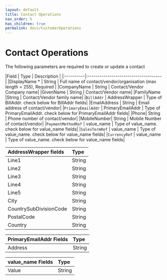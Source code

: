 ```yaml
---
layout: default
title: Contact Operations
nav_order: 5
has_children: true
permalink: docs/CustomerOperations
---
```


# Contact Operations


The following parameters are required to create or update a contact

|Field  | Type                          | Description |
|:----------|:-------------------------------------|
|DisplayName * | String | Full name of contact/vendor/organisation (max length = 255), Required  |
|CompanyName | String | Contact/Vendor Company name|
|GivenName | String | Contact/Vendor name|
|FamilyName |String | Contact/Vendor family name|
|`BillAddr` | AddressWrapper | Type of BillAddr. check below for BillAddr fields|
|EmailAddress | String | Email address of contact/vendor|
|`PrimaryEmailAddr` | PrimaryEmailAddr | Type of PrimaryEmailAddr. check below for PrimaryEmailAddr fields|
|Phone| String | Phone number of contact/vendor|
|MobileNumber| String | Mobile Number of contact/vendor|
|`PaymentMethodRef` | value_name | Type of value_name. check below for value_name fields|
|`SalesTermRef`  | value_name | Type of value_name. check below for value_name fields|
|`CurrencyRef` | value_name |  Type of value_name. check below for value_name fields|





|AddressWrapper fields | Type| 
|:---------------------|:-----------|
|Line1 | String | 
|Line2 | String |
|Line3 | String |
|Line4 | String |
|Line5 | String |
|City  | String |
|CountrySubDivisionCode | String |
|PostalCode | String |
|Country | String |




|PrimaryEmailAddr  Fields | Type|
|:------------------------|:----|
|Address | String |

|value_name Fields | Type|
|:----------------|:----|
|Value | String |

